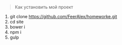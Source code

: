 > Как установить мой проект

1. git clone https://github.com/FeerAlex/homeworke.git
2. cd site
3. bower i
4. npm i
5. gulp